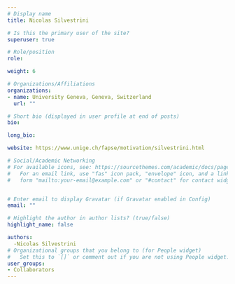 ```yaml
---
# Display name
title: Nicolas Silvestrini

# Is this the primary user of the site?
superuser: true

# Role/position
role: 

weight: 6

# Organizations/Affiliations
organizations:
- name: University Geneva, Geneva, Switzerland
  url: ""

# Short bio (displayed in user profile at end of posts)
bio:

long_bio:

website: https://www.unige.ch/fapse/motivation/silvestrini.html

# Social/Academic Networking
# For available icons, see: https://sourcethemes.com/academic/docs/page-builder/#icons
#   For an email link, use "fas" icon pack, "envelope" icon, and a link in the
#   form "mailto:your-email@example.com" or "#contact" for contact widget.


# Enter email to display Gravatar (if Gravatar enabled in Config)
email: ""

# Highlight the author in author lists? (true/false)
highlight_name: false

authors:
  -Nicolas Silvestrini
# Organizational groups that you belong to (for People widget)
#   Set this to `[]` or comment out if you are not using People widget.
user_groups:
- Collaborators
---
```

